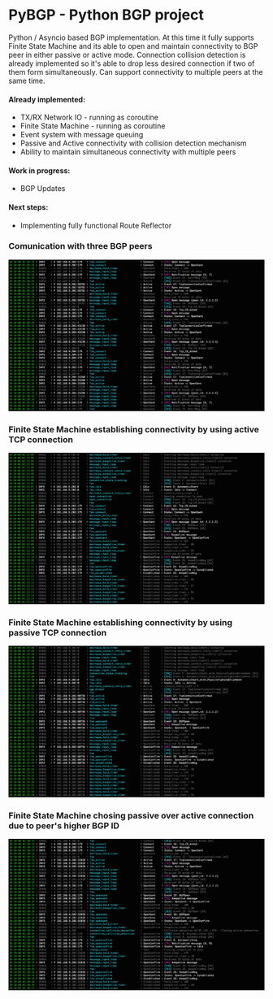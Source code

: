 # PyBGP - Python BGP project

Python / Asyncio based BGP implementation. At this time it fully supports Finite State Machine and its able to open and maintain connectivity to BGP peer in either passive or active mode. Connection collision detection is already implemented so it's able to drop less desired connection if two of them form simultaneously. Can support connectivity to multiple peers at the same time.


#### Already implemented:

 - TX/RX Network IO - running as coroutine
 - Finite State Machine - running as coroutine
 - Event system with message queuing
 - Passive and Active connectivity with collision detection mechanism
 - Ability to maintain simultaneous connectivity with multiple peers

#### Work in progress:

 - BGP Updates

#### Next steps:

 - Implementing fully functional Route Reflector


### Comunication with three BGP peers
![Sample PyBGP log output](https://github.com/ccie18643/PyBGP/blob/master/pictures/log_01.png)



### Finite State Machine establishing connectivity by using active TCP connection
![Sample PyBGP log output](https://github.com/ccie18643/PyBGP/blob/master/pictures/log_02.png)



### Finite State Machine establishing connectivity by using passive TCP connection
![Sample PyBGP log output](https://github.com/ccie18643/PyBGP/blob/master/pictures/log_03.png)



### Finite State Machine chosing passive over active connection due to peer's higher BGP ID
![Sample PyBGP log output](https://github.com/ccie18643/PyBGP/blob/master/pictures/log_04.png)

